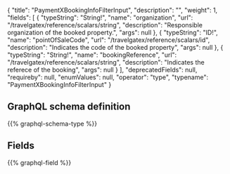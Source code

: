 {
  "title": "PaymentXBookingInfoFilterInput",
  "description": "",
  "weight": 1,
  "fields": [
    {
      "typeString": "String!",
      "name": "organization",
      "url": "/travelgatex/reference/scalars/string",
      "description": "Responsible organization of the booked property.",
      "args": null
    },
    {
      "typeString": "ID!",
      "name": "pointOfSaleCode",
      "url": "/travelgatex/reference/scalars/id",
      "description": "Indicates the code of the booked property",
      "args": null
    },
    {
      "typeString": "String!",
      "name": "bookingReference",
      "url": "/travelgatex/reference/scalars/string",
      "description": "Indicates the referece of the booking",
      "args": null
    }
  ],
  "deprecatedFields": null,
  "requireby": null,
  "enumValues": null,
  "operator": "type",
  "typename": "PaymentXBookingInfoFilterInput"
}
## GraphQL schema definition

{{% graphql-schema-type %}}

## Fields

{{% graphql-field %}}
